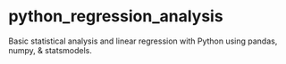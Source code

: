 # python_regression_analysis
Basic statistical analysis and linear regression with Python using pandas, numpy, &amp; statsmodels.
